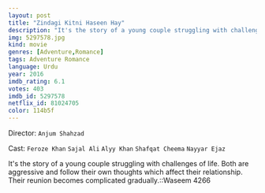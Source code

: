 ```yaml
---
layout: post
title: "Zindagi Kitni Haseen Hay"
description: "It's the story of a young couple struggling with challenges of life. Both are aggressive and follow their own thoughts which affect their relationship. Their reunion becomes complicated gradually.::Waseem 4266.."
img: 5297578.jpg
kind: movie
genres: [Adventure,Romance]
tags: Adventure Romance 
language: Urdu
year: 2016
imdb_rating: 6.1
votes: 403
imdb_id: 5297578
netflix_id: 81024705
color: 114b5f
---
```

Director: `Anjum Shahzad`  

Cast: `Feroze Khan` `Sajal Ali` `Alyy Khan` `Shafqat Cheema` `Nayyar Ejaz` 

It's the story of a young couple struggling with challenges of life. Both are aggressive and follow their own thoughts which affect their relationship. Their reunion becomes complicated gradually.::Waseem 4266